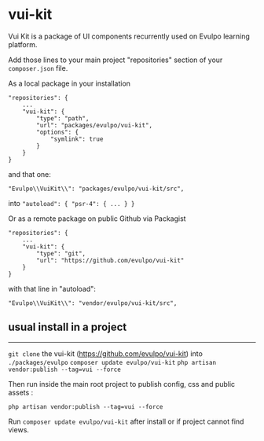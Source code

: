 # vui-kit
Vui Kit is a package of UI components recurrently used on Evulpo learning platform.

Add those lines to your main project "repositories" section of your `composer.json` file.

As a local package in your installation

```
"repositories": {
    ...
    "vui-kit": {
        "type": "path",
        "url": "packages/evulpo/vui-kit",
        "options": {
            "symlink": true
        }
    }
}
```
and that one: 

` "Evulpo\\VuiKit\\": "packages/evulpo/vui-kit/src", `

into `"autoload": { "psr-4": { ... } }`

Or as a remote package on public Github via Packagist
```
"repositories": {
    ...
    "vui-kit": {
        "type": "git",
        "url": "https://github.com/evulpo/vui-kit"
    }
}
```

with that line in "autoload":

` "Evulpo\\VuiKit\\": "vendor/evulpo/vui-kit/src", `


## usual install in a project
-----------------------------
`git clone` the vui-kit (https://github.com/evulpo/vui-kit) into `./packages/evulpo`
`composer update evulpo/vui-kit`
`php artisan vendor:publish --tag=vui --force`

Then run inside the main root project to publish config, css and public assets :

`php artisan vendor:publish --tag=vui --force`

Run `composer update evulpo/vui-kit` after install or if project cannot find views.
